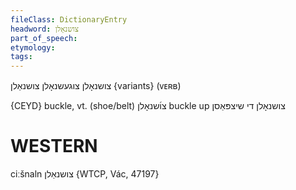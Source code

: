 ```yaml
---
fileClass: DictionaryEntry
headword: צושנאָלן
part_of_speech: 
etymology: 
tags: 
---
```

צושנאָלן
צוגעשנאָלן
צושנאַלן {variants}
(ᴠᴇʀʙ)

{CEYD}
buckle, vt. (shoe/belt) צו֜שנאָלן
buckle up צושנאָלן די שיצפּאַסן

WESTERN
========

ciːšnaln צושנאַלן {WTCP, Vác, 47197}
